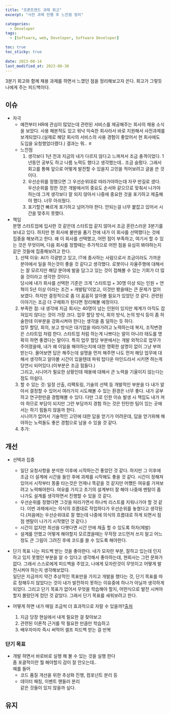 ```yaml
---
title: "프론트엔드 과제 회고"
excerpt: "사전 과제 진행 후 느낀점 정리"

categories:
  - Developer
tags:
  - [Software, web, Developer, Software Developer]

toc: true
toc_sticky: true
 
date: 2023-08-14
last_modified_at: 2023-08-30
---
```


3분기 회고와 함께 채용 과제를 하면서 느꼈던 점을 정리해보고자 쓴다. 회고가 그렇듯 나에게 주는 피드백이다.

## 이슈
- 자극
  - 예전부터 HR에 관심이 많았는데 관련된 서비스를 제공해주는 회사의 채용 소식을 보았다. 사용 해본적도 있고 워낙 익숙한 회사라서 바로 지원해서 사전과제를 보게되었다.(실제로 해당 회사의 서비스의 사용 경험이 좋았어서 현 회사에도 도입을 요청했었더랬다.) 결과는 뭐.. ㅎ
  - 느낀점
    1. 생각보다 1년 전과 지금의 내가 다르지 않다고 느껴져서 조금 충격이었다. 1년동안 공부도 하고 나름 노력도 했다고 생각했는데.. 조금 슬펐다. 그래서 회고를 통해 앞으로 어떻게 발전할 수 있을지 고민을 적어보려고 글을 쓴 것이다.
    1. 우선순위를 정했으면 그 우선순위대로 따라가야하는데 자꾸 딴길로 샜다. 우선순위를 정한 것은 개발에서의 중요도 순서와 같으므로 맞춰서 나가야 하는데 그게 생각보다 잘 되지 않아서 나중에 중요한 것을 포기하고 제출해야 했다. 너무 아쉬웠다.
    1. 포기할건 빠르게 포기하고 넘어가야 한다. 안되는걸 너무 붙잡고 있어서 시간을 맞추지 못했다.
- 책임     
  분명 스타트업에 입사한 것 같은데 스타트업 같지 않아서 조금 혼란스러운 3분기를 보내고 있다. 하지만 현 회사에 불만을 품기 전에 내가 이 회사를 선택했다는 것에 집중을 해보려고 한다. 왜 이 회사를 선택했고, 어떤 점이 부족하고, 여기서 할 수 있는 것은 무엇이며, 다음 회사를 정할때는 추가적으로 어떤 점을 유심히 봐야하는지 같은 것들에 집중해보려고 한다.
  1. 선택 이유: AI가 각광받고 있고, IT에 종사하는 사람으로서 조금이라도 가까운 분야에서 일을 하는것이 좋을 것 같다고 생각했다. 로봇이나 자율주행에 대해서는 잘 모르지만 해당 분야에 발을 담그고 있는 것이 접해볼 수 있는 기회가 더 많을 것이라고 생각한 것이다.     
  당시에 내가 회사를 선택한 기준은 크게 '스타트업 + 30명 이상 되는 인원 + 연혁이 5년 이상 이라는 조건 + 개발팀'이었고, 이것만 봤을때는 큰 문제가 없어 보였다. 하지만 결정적으로 좀 더 꼼꼼히 알아볼 필요가 있었던 것 같다. 관련된 이야기는 조금 더 구체화가 된다면 정리해볼 예정이다.
  1. 부족한 점: 내 생각에 지금 회사는 40명이 넘는 인원이 있지만 체계가 아직도 잡혀있지 않다는 것이 가장 크다. 업무 할당 방식, 회의 방식, 논의 방식 등이 좀 허술한데 이부분을 강화시켜야 한다는 생각을 좀 덜하는 듯 하다.     
  업무 할당, 회의, 보고 방식은 대기업을 따라가려고 노력하는데 복지, 조직변경은 스타트업 처럼 한다. 스타트업 처럼 하는게 나쁘다는 말이 아니라 태도를 명확히 하면 좋겠다는 말이다. 특히 업무 할당 부분에서는 개발 외적으로 업무가 주어졌을때, 내가 왜 이일을 해야하는지에 대한 명확한 설명이 없이 그냥 부여 받는다. 물어보면 답은 해주는데 설명을 먼저 해주면 나도 먼저 해당 업무에 대해서 생각하고 알아볼 시간이 있을텐데 파워 탑다운 마인드라서 시키면 하는게 당연시 되어있다.(이부분은 조금 힘들다.)     
  그리고, 시니어가 필요한 상황인데 채용에 대해서 큰 노력을 기울이지 않는다는 점도 아쉽다.
  1. 할 수 있는 것: 일정 산출, 리팩토링, 기술의 선택 등 개발적인 부분을 다 내가 알아서 결정할 수 있어서 여러가지 시도해볼 수 있는 환경은 너무 좋다. 내가 공부하고 연구한만큼 경험해볼 수 있다. 다만 그로 인한 이슈 발생 시 책임도 내가 져야 하므로 부담이 되지만 그런 부담까지 경험 하는 것은 탄탄한 팀이 있는 곳에서는 하기 힘들지 않을까 한다.     
  시니어가 없어서 기술적인 고민에 대한 답을 얻기가 어려운데, 답을 얻기위해 해야하는 노력들도 좋은 경험으로 남을 수 있을 것 같다. 
  1. 추가:   

## 개선
- 선택과 집중    
  - 일단 요청사항을 분석한 이후에 시작하는건 좋았던 것 같다. 하지만 그 이후에 조금 더 설계에 시간을 들인 후에 과제를 시작해도 좋을 것 같다. 시간이 정해져 있어서 시작부터 똥줄 타는것은 언제나 똑같을 것 같지만 어쨌든 여유를 가져보려고 노력해야한다. 여유를 가지고 초기의 설계부터 잘 해야 나중에 멘탈이 좀 나가도 설계를 생각하면서 진행할 수 있을 것 같다.
  - 우선순위를 정했다면 그것을 따라가면서 하나씩 리스트를 지워나가야 할 것 같다. 이번 과제에서는 의식의 흐름대로 작업하다가 우선순위를 놓쳤다고 생각된다.(처음에는 우선순위대로 잘 했는데 나중에 의식의 흐름대로 하게 되면서 점점 멘탈이 나가기 시작했던 것 같다.) 
  - 시간이 없지만 최선을 다햇다면 시간 안에 제출 할 수 있도록 하자(제발)
  - 설계를 안했고 어떻게 해야할지 모르겠을때는 무작정 코드먼저 쓰지 말고 어느정도 큰 그림이 그려진 후에 코드를 쓸 수 있도록 해야한다.
- 단기 목표
  나는 피드백 받는 것을 좋아한다. 내가 모자란 부분, 잘하고 있는데 인지하고 있지 못했던 부분을 알 수 있다고 생각해서 좋아하는데, 현회사는 그런 문화가 없다. 그래서 스스로에게 피드백을 주었고, 나에게 모자란것이 무엇이고 어떻게 발전시켜야 하는지 생각해보았다.     
  일단은 지금까지 약간 추상적인 목표만을 가지고 개발을 했다는 것, 단기 목표를 따로 정해두지 않았다는 것이 내가 발전하지 못하는 이유중에 하나가 아닐까 생각하게되었다. 그리고 단기 목표가 없어서 무엇을 학습해야 할지, 어떤식으로 발전 시켜야 할지 몰랐던게 컸던 것 같았다. 그래서 단기 목표를 새워보려고 한다.


- 어떻게 하면 내가 매일 조금씩 더 효과적으로 자랄 수 있을까?[출처](https://steady-study.super.site/what-makes-a-great-software-engineer)
  1) 지금 당장 현실에서 내게 필요한 걸 찾아보고
  2) 관련된 이론적 근거를 딱 필요한 만큼만 학습하고
  3) 배우자마자 즉시 써먹어 셀프 피드백 받는 걸 반복

### 단기 목표
- 개발 하면서 바로바로 실행 해 볼 수 있는 것을 실행 한다     
  좀 포괄적이란 뭘 해야할지 감이 잘 안오는데..    
  예를 들어     
     - 코드 품질 개선을 위한 추상화 진행, 컴포넌트 분리 등
     - 데이터 패칭, 이벤트 핸들러 분리     
  같은 것들이 있지 않을까 싶다.

## 유지

